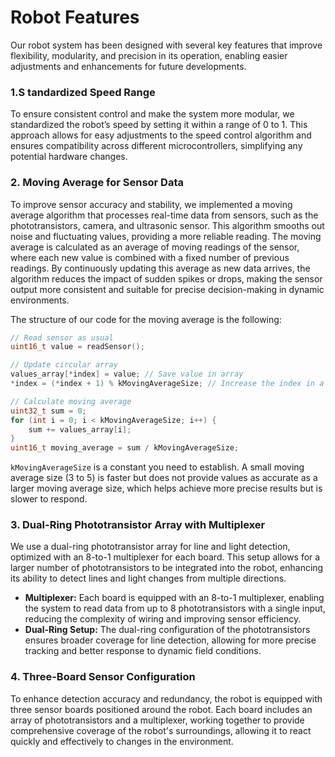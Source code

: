 # Robot Features
Our robot system has been designed with several key features that improve flexibility, modularity, and precision in its operation, enabling easier adjustments and enhancements for future developments.

### **1.S tandardized Speed Range**

To ensure consistent control and make the system more modular, we standardized the robot’s speed by setting it within a range of 0 to 1. This approach allows for easy adjustments to the speed control algorithm and ensures compatibility across different microcontrollers, simplifying any potential hardware changes.

### **2. Moving Average for Sensor Data**

To improve sensor accuracy and stability, we implemented a moving average algorithm that processes real-time data from sensors, such as the phototransistors, camera, and ultrasonic sensor. This algorithm smooths out noise and fluctuating values, providing a more reliable reading. The moving average is calculated as an average of moving readings of the sensor, where each new value is combined with a fixed number of previous readings. By continuously updating this average as new data arrives, the algorithm reduces the impact of sudden spikes or drops, making the sensor output more consistent and suitable for precise decision-making in dynamic environments.

The structure of our code for the moving average is the following:

```cpp
// Read sensor as usual
uint16_t value = readSensor(); 

// Update circular array 
values_array[*index] = value; // Save value in array
*index = (*index + 1) % kMovingAverageSize; // Increase the index in a circular manner

// Calculate moving average
uint32_t sum = 0;
for (int i = 0; i < kMovingAverageSize; i++) {
    sum += values_array[i];
}
uint16_t moving_average = sum / kMovingAverageSize;
```
`kMovingAverageSize` is a constant you need to establish. A small moving average size (3 to 5) is faster but does not provide values as accurate as a larger moving average size, which helps achieve more precise results but is slower to respond.



### **3. Dual-Ring Phototransistor Array with Multiplexer**

We use a dual-ring phototransistor array for line and light detection, optimized with an 8-to-1 multiplexer for each board. This setup allows for a larger number of phototransistors to be integrated into the robot, enhancing its ability to detect lines and light changes from multiple directions.

- **Multiplexer:** Each board is equipped with an 8-to-1 multiplexer, enabling the system to read data from up to 8 phototransistors with a single input, reducing the complexity of wiring and improving sensor efficiency.
- **Dual-Ring Setup:** The dual-ring configuration of the phototransistors ensures broader coverage for line detection, allowing for more precise tracking and better response to dynamic field conditions.

### **4. Three-Board Sensor Configuration**
To enhance detection accuracy and redundancy, the robot is equipped with three sensor boards positioned around the robot. Each board includes an array of phototransistors and a multiplexer, working together to provide comprehensive coverage of the robot's surroundings, allowing it to react quickly and effectively to changes in the environment. 